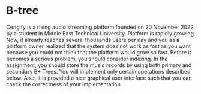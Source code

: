 # B-tree
Cengify is a rising audio streaming platform founded on 20 November 2022 by a student
in Middle East Technical University. Platform is rapidly growing. Now, it already reaches
several thousands users per day and you as a platform owner realized that the system does
not work as fast as you want because you could not think that the platform would grow so
fast. Before it becomes a serious problem, you should consider indexing.
In the assignment, you should store the music records by using both primary and secondary B+ Trees. You will implement only certain operations described below. Also, it
is provided a nice graphical user interface such that you can check the correctness of your
implementation.
